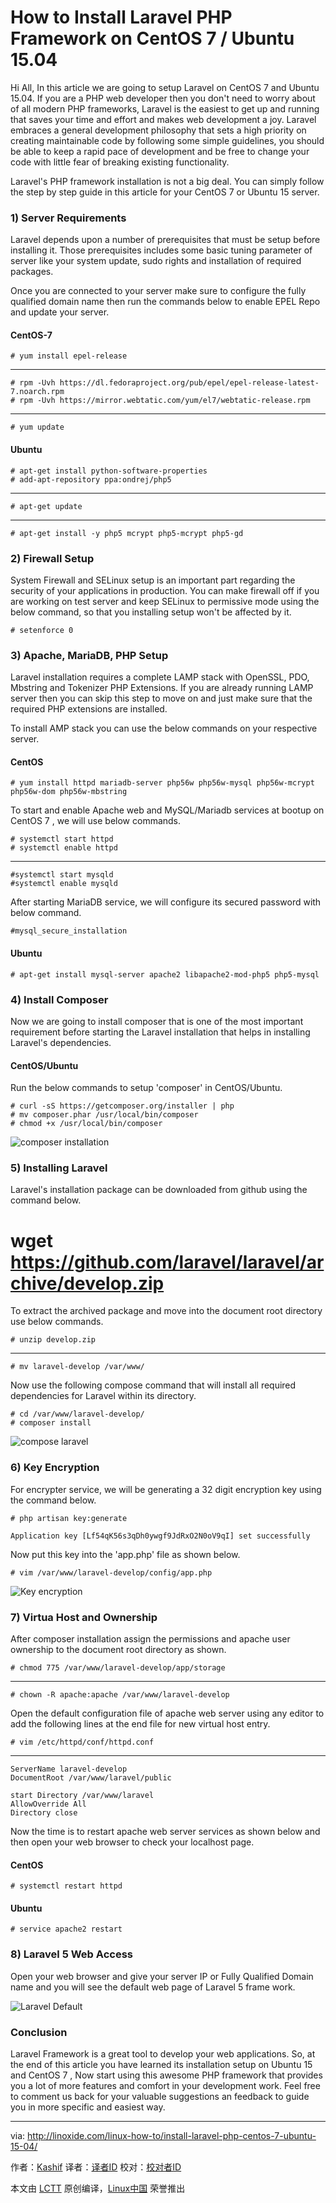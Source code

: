 How to Install Laravel PHP Framework on CentOS 7 / Ubuntu 15.04
================================================================================
Hi All, In this article we are going to setup Laravel on CentOS 7 and Ubuntu 15.04. If you are a PHP web developer then you don't need to worry about of all modern PHP frameworks, Laravel is the easiest to get up and running that saves your time and effort and makes web development a joy. Laravel embraces a general development philosophy that sets a high priority on creating maintainable code by following some simple guidelines, you should be able to keep a rapid pace of development and be free to change your code with little fear of breaking existing functionality.

Laravel's PHP framework installation is not a big deal. You can simply follow the step by step guide in this article for your CentOS 7 or Ubuntu 15 server.

### 1) Server Requirements ###

Laravel depends upon a number of prerequisites that must be setup before installing it. Those prerequisites includes some basic tuning parameter of server like your system update, sudo rights and installation of required packages.

Once you are connected to your server make sure to configure the fully qualified domain name then run the commands below to enable EPEL Repo and update your server.

#### CentOS-7 ####

    # yum install epel-release

----------

    # rpm -Uvh https://dl.fedoraproject.org/pub/epel/epel-release-latest-7.noarch.rpm
    # rpm -Uvh https://mirror.webtatic.com/yum/el7/webtatic-release.rpm

----------

    # yum update

#### Ubuntu ####

    # apt-get install python-software-properties
    # add-apt-repository ppa:ondrej/php5

----------

    # apt-get update

----------

    # apt-get install -y php5 mcrypt php5-mcrypt php5-gd

### 2) Firewall Setup ###

System Firewall and SELinux setup is an important part regarding the security of your applications in production. You can make firewall off if you are working on test server and keep SELinux to permissive mode using the below command, so that you installing setup won't be affected by it.

    # setenforce 0

### 3) Apache, MariaDB, PHP Setup ###

Laravel installation requires a complete LAMP stack with OpenSSL, PDO, Mbstring and Tokenizer PHP Extensions. If you are already running LAMP server then you can skip this step to move on and just make sure that the required PHP extensions are installed.

To install AMP stack you can use the below commands on your respective server.

#### CentOS ####

    # yum install httpd mariadb-server php56w php56w-mysql php56w-mcrypt php56w-dom php56w-mbstring

To start and enable Apache web and MySQL/Mariadb services at bootup on CentOS 7 , we will use below commands.

    # systemctl start httpd
    # systemctl enable httpd

----------

    #systemctl start mysqld
    #systemctl enable mysqld

After starting MariaDB service, we will configure its secured password with below command.

    #mysql_secure_installation

#### Ubuntu ####

    # apt-get install mysql-server apache2 libapache2-mod-php5 php5-mysql

### 4) Install Composer ###

Now we are going to install composer that is one of the most important requirement before starting the Laravel installation that helps in installing Laravel's dependencies.

#### CentOS/Ubuntu ####

Run the below commands to setup 'composer' in CentOS/Ubuntu.

    # curl -sS https://getcomposer.org/installer | php
    # mv composer.phar /usr/local/bin/composer
    # chmod +x /usr/local/bin/composer

![composer installation](http://blog.linoxide.com/wp-content/uploads/2015/11/14.png)

### 5) Installing Laravel ###

Laravel's installation package can be downloaded from github using the command below.

# wget https://github.com/laravel/laravel/archive/develop.zip

To extract the archived package and move into the document root directory use below commands.

    # unzip develop.zip

----------

    # mv laravel-develop /var/www/

Now use the following compose command that will install all required dependencies for Laravel within its directory.

    # cd /var/www/laravel-develop/
    # composer install

![compose laravel](http://blog.linoxide.com/wp-content/uploads/2015/11/25.png)

### 6) Key Encryption ###

For encrypter service, we will be generating a 32 digit encryption key using the command below.

    # php artisan key:generate

    Application key [Lf54qK56s3qDh0ywgf9JdRxO2N0oV9qI] set successfully

Now put this key into the 'app.php' file as shown below.

    # vim /var/www/laravel-develop/config/app.php

![Key encryption](http://blog.linoxide.com/wp-content/uploads/2015/11/45.png)

### 7) Virtua Host and Ownership ###

After composer installation assign the permissions and apache user ownership to the document root directory as shown.

    # chmod 775 /var/www/laravel-develop/app/storage

----------

    # chown -R apache:apache /var/www/laravel-develop

Open the default configuration file of apache web server using any editor to add the following lines at the end file for new virtual host entry.

    # vim /etc/httpd/conf/httpd.conf

----------

    ServerName laravel-develop
    DocumentRoot /var/www/laravel/public

    start Directory /var/www/laravel
    AllowOverride All
    Directory close

Now the time is to restart apache web server services as shown below and then open your web browser to check your localhost page.

#### CentOS ####

    # systemctl restart httpd

#### Ubuntu ####

    # service apache2 restart

### 8) Laravel 5 Web Access ###

Open your web browser and give your server IP or Fully Qualified Domain name and you will see the default web page of Laravel 5 frame work.

![Laravel Default](http://blog.linoxide.com/wp-content/uploads/2015/11/35.png)

### Conclusion ###

Laravel Framework is a great tool to develop your web applications. So, at the end of this article you have learned its installation setup on Ubuntu 15 and CentOS 7 , Now start using this awesome PHP framework that provides you a lot of more features and comfort in your development work. Feel free to comment us back for your valuable suggestions an feedback to guide you in more specific and easiest way.

--------------------------------------------------------------------------------

via: http://linoxide.com/linux-how-to/install-laravel-php-centos-7-ubuntu-15-04/

作者：[Kashif][a]
译者：[译者ID](https://github.com/译者ID)
校对：[校对者ID](https://github.com/校对者ID)

本文由 [LCTT](https://github.com/LCTT/TranslateProject) 原创编译，[Linux中国](https://linux.cn/) 荣誉推出

[a]:http://linoxide.com/author/kashifs/